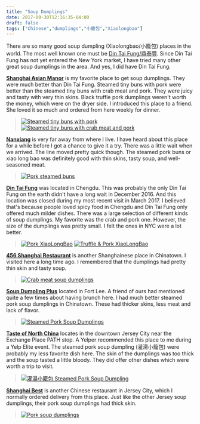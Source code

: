 ```yaml
---
title: "Soup Dumplings"
date: 2017-09-30T12:16:35-04:00
draft: false
tags: ["Chinese","dumplings","小籠包","Xiaolongbao"]
---
```


There are so many good soup dumpling (Xiaolongbao/小籠包) places in the world. The most well known one must be [Din Tai Fung/鼎泰豐](https://en.wikipedia.org/wiki/Din_Tai_Fung). Since Din Tai Fung has not yet entered the New York market, I have tried many other great soup dumplings in the area. And yes, I did have Din Tai Fung.

**[Shanghai Asian Manor](https://www.yelp.com/biz/shanghai-asian-manor-new-york?hrid=clQEfSJc_rGZBGP-EzBtYw)** is my favorite place to get soup dumplings. They were much better than Din Tai Fung. Steamed tiny buns with pork were better than the steamed tiny buns with crab meat and pork. They were juicy and tasty with very thin skins. Black truffle pork dumplings weren't worth the money, which were on the dryer side. I introduced this place to a friend. She loved it so much and ordered from here weekly for dinner.

> [![Steamed tiny buns with pork](https://s3-media3.fl.yelpcdn.com/bphoto/lVgYC1jzo-ugl-e5nAEEhA/o.jpg "Steamed tiny buns with pork")](https://www.yelp.com/biz_photos/shanghai-asian-manor-new-york?select=lVgYC1jzo-ugl-e5nAEEhA) [![Steamed tiny buns with crab meat and pork](https://s3-media4.fl.yelpcdn.com/bphoto/wqJCqX7KrnyfUBGHSUl5IA/o.jpg "Steamed tiny buns with crab meat and pork")](https://www.yelp.com/biz_photos/shanghai-asian-manor-new-york?select=wqJCqX7KrnyfUBGHSUl5IA)

**[Nanxiang](http://www.yelp.com/biz/nan-xiang-xiao-long-bao-flushing?hrid=4O_rtNer933cX5D94HkiFg)** is very far away from where I live. I have heard about this place for a while before I got a chance to give it a try. There was a little wait when we arrived. The line moved pretty quick though. The steamed pork buns or xiao long bao was definitely good with thin skins, tasty soup, and well-seasoned meat.

> [![Pork steamed buns](https://s3-media4.fl.yelpcdn.com/bphoto/L-olZXXHLMSe0mjMViA9gQ/o.jpg "Steamed tiny buns with pork")](https://www.yelp.com/biz_photos/nan-xiang-xiao-long-bao-flushing?select=L-olZXXHLMSe0mjMViA9gQ)

**[Din Tai Fung](https://www.tripadvisor.com/ShowUserReviews-g297463-d4698423-r528714986-Din_Tai_Fung-Chengdu_Sichuan.html#SHOW_USER_REVIEW)** was located in Chengdu. This was probably the only Din Tai Fung on the earth didn't have a long wait in December 2016. And this location was closed during my most recent visit in March 2017. I believed that's because people loved spicy food in Chengdu and Din Tai Fung only offered much milder dishes. There was a large selection of different kinds of soup dumplings. My favorite was the crab and pork one. However, the size of the dumplings was pretty small. I felt the ones in NYC were a lot better.

> [![Pork XiaoLongBao](https://media-cdn.tripadvisor.com/media/photo-w/10/d5/8e/25/pork-xiaolongbao.jpg "Pork XiaoLongBao")](https://www.tripadvisor.com/ShowUserReviews-g297463-d4698423-r528714986-Din_Tai_Fung-Chengdu_Sichuan.html#photos;geo=297463&detail=4698423&ff=282431013&albumViewMode=hero&aggregationId=101&albumid=101&baseMediaId=282431013&thumbnailMinWidth=50&cnt=30&offset=-1&filter=7&autoplay=) [![Truffle & Pork XiaoLongBao](https://media-cdn.tripadvisor.com/media/photo-w/10/d5/8e/5e/truffle-pork-xiaolongbao.jpg "Truffle & Pork XiaoLongBao")](https://www.tripadvisor.com/ShowUserReviews-g297463-d4698423-r528714986-Din_Tai_Fung-Chengdu_Sichuan.html#photos;geo=297463&detail=4698423&aggregationId=101)


**[456 Shanghai Restaurant](http://www.yelp.com/biz/456-shanghai-cuisine-new-york?hrid=g_QuND_Uyj1DAfjkYZbo8A)** is another Shanghainese place in Chinatown. I visited here a long time ago. I remembered that the dumplings had pretty thin skin and tasty soup.

> [![Crab meat soup dumplings](https://s3-media2.fl.yelpcdn.com/bphoto/bPSWVtZ-2sEqM-a0szuJ2A/o.jpg "Crab meat soup dumplings")](https://www.yelp.com/biz_photos/456-shanghai-cuisine-new-york?select=bPSWVtZ-2sEqM-a0szuJ2A)

**[Soup Dumpling Plus](https://goo.gl/v4wv1T)** located in Fort Lee. A friend of ours had mentioned quite a few times about having brunch here. I had much better steamed pork soup dumplings in Chinatown. These had thicker skins, less meat and lack of flavor.

>[![Steamed Pork Soup Dumplings](https://goo.gl/Rjz1NC "Steamed Pork Soup Dumplings")](https://goo.gl/htG1t7)

**[Taste of North China](http://www.yelp.com/biz/taste-of-north-china-jersey-city?hrid=iAELrLeWoKr3cUT-0euv_A)** locates in the downtown Jersey City near the Exchange Place PATH stop. A Yelper recommended this place to me during a Yelp Elite event. The steamed pork soup dumpling (灌湯小籠包) were probably my less favorite dish here. The skin of the dumplings was too thick and the soup tasted a little bloody. They did offer other dishes which were worth a trip to visit.

> [![灌湯小籠包 Steamed Pork Soup Dumpling](https://s3-media1.fl.yelpcdn.com/bphoto/djZd2nYD7J1fs0IXNvckeA/o.jpg "灌湯小籠包 Steamed Pork Soup Dumpling")](https://www.yelp.com/biz_photos/taste-of-north-china-jersey-city?select=djZd2nYD7J1fs0IXNvckeA)

**[Shanghai Best](https://www.yelp.com/biz/shanghai-best-jersey-city?hrid=_d6YrHFLwmjnAXzFT5EF6A)** is another Chinese restaurant in Jersey City, which I normally ordered delivery from this place. Just like the other Jersey soup dumplings, their pork soup dumplings had thick skin.

> [![Pork soup dumplings](https://s3-media3.fl.yelpcdn.com/bphoto/53r_wQpLED9BWGgSl6r7Xg/o.jpg "Pork soup dumplings")](https://www.yelp.com/biz_photos/shanghai-best-jersey-city?select=53r_wQpLED9BWGgSl6r7Xg)
